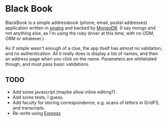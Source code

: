 Black Book
==========

BlackBook is a simple addressbook (phone, email, postal addresses) application written in [sinatra](http://sinatrarb.com "Classy web developement") and backed by [MongoDB](http://mongodb.com "{name: 'mongo', type:'DB'}").  (I say mongo and not anything else, as I'm using the ruby driver at this time, with no ODM, ORM or whatever.)

As if simple wasn't enough of a clue, the app itself has almost no validation, and no authentication.  All it really does is display a list of names, and then an address page when you click on the name.  Parameters are whitelisted though, and must pass basic validations.

TODO
----

* Add some javascript (maybe allow inline editing?).
* Add some tests, I guess.
* Add faculty for storing correspondence, e.g. scans of letters in GridFS, and transcripts.
* Re-write using [Express](http://expressjs.com/ "High performance, high class web development for Node.js")

